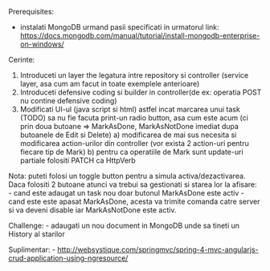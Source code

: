 Prerequisites:
- instalati MongoDB urmand pasii specificati in urmatorul link:
https://docs.mongodb.com/manual/tutorial/install-mongodb-enterprise-on-windows/

Cerinte:
1. Introduceti un layer the legatura intre repository si controller (service layer, asa cum am facut in toate 
exemplele anterioare)
2. Introduceti defensive coding si builder in controller(de ex: operatia POST nu contine defensive coding)
3. Modificati UI-ul (java script si html) astfel incat marcarea unui task (TODO) sa nu fie facuta print-un radio button, asa cum este acum (ci prin doua butoane => MarkAsDone, MarkAsNotDone imediat dupa butoanele de Edit si Delete)
	a) modificarea de mai sus necesita si modificarea action-urilor din controller (vor exista 2 action-uri pentru fiecare tip de Mark)
	b) pentru ca operatiile de Mark sunt update-uri partiale folositi PATCH ca HttpVerb

Nota: puteti folosi un toggle button pentru a simula activa/dezactivarea. Daca folositi 2 butoane atunci va trebui sa gestionati si starea lor la afisare:
	- cand este adaugat un task nou doar butonul MarkAsDone este activ
	- cand este este apasat MarkAsDone, acesta va trimite comanda catre server si va deveni disable iar MarkAsNotDone este activ.

Challenge:
	- adaugati un nou document in MongoDB unde sa tineti un History al starilor

Suplimentar:
	- http://websystique.com/springmvc/spring-4-mvc-angularjs-crud-application-using-ngresource/
